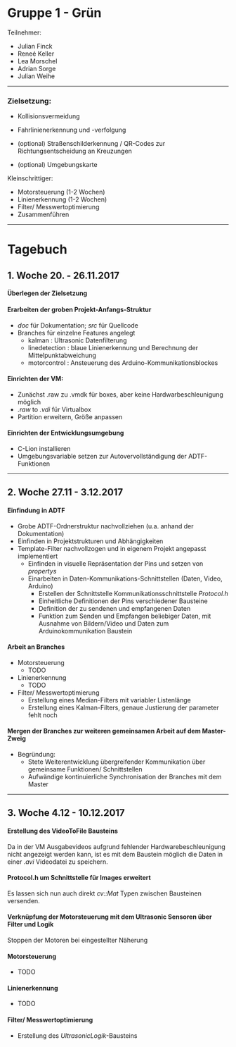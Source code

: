 # Gruppe 1 - Grün

Teilnehmer:

* Julian Finck
* Reneé Keller
* Lea Morschel
* Adrian Sorge
* Julian Weihe

---

### Zielsetzung:
* Kollisionsvermeidung

* Fahrlinienerkennung und -verfolgung
* (optional) Straßenschilderkennung / QR-Codes zur Richtungsentscheidung an Kreuzungen
* (optional) Umgebungskarte


Kleinschrittiger:
* Motorsteuerung (1-2 Wochen)
* Linienerkennung (1-2 Wochen)
* Filter/ Messwertoptimierung
* Zusammenführen

---
# Tagebuch

## 1. Woche 20. - 26.11.2017

#### Überlegen der Zielsetzung

#### Erarbeiten der groben Projekt-Anfangs-Struktur
- *doc* für Dokumentation; *src* für Quellcode
- Branches für einzelne Features angelegt
  - kalman : Ultrasonic Datenfilterung
  - linedetection : blaue Linienerkennung und Berechnung der Mittelpunktabweichung
  - motorcontrol : Ansteuerung des Arduino-Kommunikationsblockes

#### Einrichten der VM:
- Zunächst .raw zu .vmdk für boxes, aber keine Hardwarbeschleunigung möglich
- *.raw* to *.vdi* für Virtualbox
- Partition erweitern, Größe anpassen
  
#### Einrichten der Entwicklungsumgebung
- C-Lion installieren
- Umgebungsvariable setzen zur Autovervollständigung der ADTF-Funktionen

---
## 2. Woche 27.11 - 3.12.2017

#### Einfindung in ADTF
- Grobe ADTF-Ordnerstruktur nachvollziehen (u.a. anhand der Dokumentation)
- Einfinden in Projektstrukturen und Abhängigkeiten
- Template-Filter nachvollzogen und in eigenem Projekt angepasst implementiert
  - Einfinden in visuelle Repräsentation der Pins und setzen von *propertys*
  - Einarbeiten in Daten-Kommunikations-Schnittstellen (Daten, Video, Arduino)
    - Erstellen der Schnittstelle Kommunikationsschnittstelle *Protocol.h*
    - Einheitliche Definitionen der Pins verschiedener Bausteine
    - Definition der zu sendenen und empfangenen Daten
    - Funktion zum Senden und Empfangen beliebiger Daten, mit Ausnahme von
        Bildern/Video und Daten zum Arduinokommunikation Baustein

#### Arbeit an Branches
- Motorsteuerung
  - TODO
- Linienerkennung
  - TODO
- Filter/ Messwertoptimierung
  - Erstellung eines Median-Filters mit variabler Listenlänge
  - Erstellung eines Kalman-Filters, genaue Justierung der parameter fehlt noch

#### Mergen der Branches zur weiteren gemeinsamen Arbeit auf dem Master-Zweig
- Begründung:
  - Stete Weiterentwicklung übergreifender Kommunikation über gemeinsame Funktionen/ Schnittstellen
  - Aufwändige kontinuierliche Synchronisation der Branches mit dem Master

---
## 3. Woche 4.12 - 10.12.2017

#### Erstellung des VideoToFile Bausteins
Da in der VM Ausgabevideos aufgrund fehlender Hardwarebeschleunigung nicht angezeigt werden kann,
ist es mit dem Baustein möglich die Daten in einer *.avi* Videodatei zu speichern.

#### Protocol.h um Schnittstelle für Images erweitert
Es lassen sich nun auch direkt *cv::Mat* Typen zwischen Bausteinen versenden.

#### Verknüpfung der Motorsteuerung mit dem Ultrasonic Sensoren über Filter und Logik
Stoppen der Motoren bei eingestellter Näherung

#### Motorsteuerung
- TODO

#### Linienerkennung
- TODO

#### Filter/ Messwertoptimierung
- Erstellung des *UltrasonicLogik*-Bausteins
